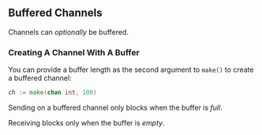 ## Buffered Channels

Channels can <em>optionally</em> be buffered.

### Creating A Channel With A Buffer

You can provide a buffer length as the second argument to `make()` to create a
buffered channel:

```go
ch := make(chan int, 100)
```

Sending on a buffered channel only blocks when the buffer is <em>full</em>.

Receiving blocks only when the buffer is <em>empty</em>.
